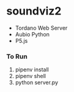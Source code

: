 # soundviz2
<ul>
  <li> Tordano Web Server</li>
  <li> Aubio Python </li>
  <li> P5.js </li>
</ul>

<h3> To Run </h3>
<ol>
  <li> pipenv install </li>
  <li> pipenv shell </li>
  <li> python server.py </li>
</ol>

